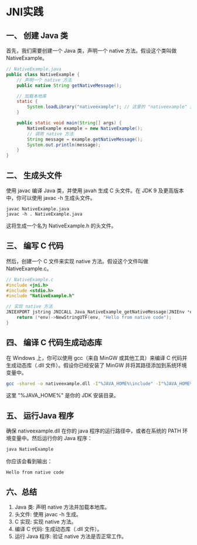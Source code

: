 # JNI实践

## 一、 创建 Java 类
首先，我们需要创建一个 Java 类，声明一个 native 方法。假设这个类叫做 NativeExample。
```java
// NativeExample.java
public class NativeExample {
    // 声明一个 native 方法
    public native String getNativeMessage();

    // 加载本地库
    static {
        System.loadLibrary("nativeexample"); // 这里的 "nativeexample" 是库的名称
    }

    public static void main(String[] args) {
        NativeExample example = new NativeExample();
        // 调用 native 方法
        String message = example.getNativeMessage();
        System.out.println(message);
    }
}
```
## 二、 生成头文件
使用 javac 编译 Java 类，并使用 javah 生成 C 头文件。在 JDK 9 及更高版本中，你可以使用 javac -h 生成头文件。
```
javac NativeExample.java
javac -h . NativeExample.java
```
这将生成一个名为 NativeExample.h 的头文件。

## 三、 编写 C 代码
然后，创建一个 C 文件来实现 native 方法。假设这个文件叫做 NativeExample.c。
```c
// NativeExample.c
#include <jni.h>
#include <stdio.h>
#include "NativeExample.h"

// 实现 native 方法
JNIEXPORT jstring JNICALL Java_NativeExample_getNativeMessage(JNIEnv *env, jobject obj) {
    return (*env)->NewStringUTF(env, "Hello from native code");
}
```

## 四、 编译 C 代码生成动态库
在 Windows 上，你可以使用 gcc（来自 MinGW 或其他工具）来编译 C 代码并生成动态库（.dll 文件）。假设你已经安装了 MinGW 并将其路径添加到系统环境变量中。
```sh
gcc -shared -o nativeexample.dll -I"%JAVA_HOME%\include" -I"%JAVA_HOME%\include\win32" NativeExample.c
```
这里 "%JAVA_HOME%" 是你的 JDK 安装目录。

## 五、 运行Java 程序
确保 nativeexample.dll 在你的 java 程序的运行路径中，或者在系统的 PATH 环境变量中。然后运行你的 Java 程序：
```sh
java NativeExample
```
你应该会看到输出：
```
Hello from native code
```
## 六、总结
1. Java 类: 声明 native 方法并加载本地库。
2. 头文件: 使用 javac -h 生成。
3. C 实现: 实现 native 方法。
4. 编译 C 代码: 生成动态库（.dll 文件）。
5. 运行 Java 程序: 验证 native 方法是否正常工作。